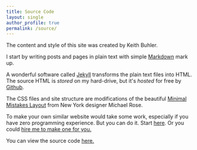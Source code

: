 ```yaml
---
title: Source Code
layout: single
author_profile: true
permalink: /source/
---
```


The content and style of this site was created by Keith Buhler.   

I start by writing posts and pages in plain text with simple [Markdown](https://daringfireball.net/projects/markdown/syntax) mark up. 

A wonderful software called [Jekyll](https://jekyllrb.com/) transforms the plain text files into HTML. The source HTML is *stored* on my hard-drive, but it's *hosted* for free by [Github](http://www.github.com). 

The CSS files and site structure are modifications of the beautiful [Minimal Mistakes Layout](https://mmistakes.github.io/minimal-mistakes/about/) from New York designer Michael Rose.

To make your own similar website would take some work, especially if you have zero programming experience. But you can do it. Start [here](http://www.smashingmagazine.com/2014/08/build-blog-jekyll-github-pages/). Or you could [hire me to make one for you.](/sites)

You can view the source code [here.](http://bit.ly/2lYmQsa)